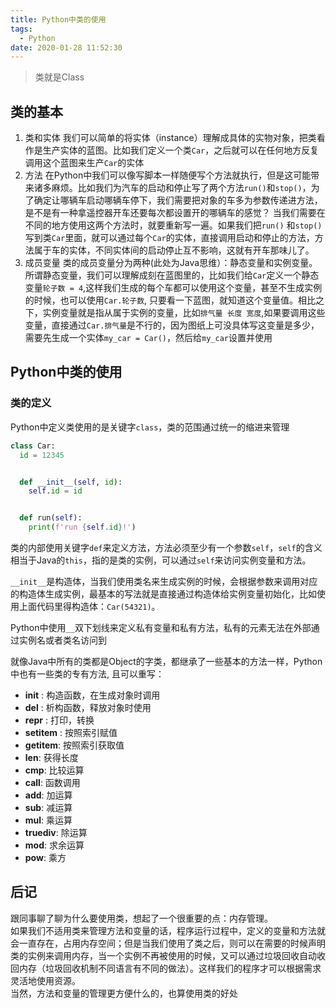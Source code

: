 ```yaml
---
title: Python中类的使用
tags:
  - Python
date: 2020-01-28 11:52:30
---
```



> 类就是Class

## 类的基本

1. 类和实体 我们可以简单的将实体（instance）理解成具体的实物对象，把类看作是生产实体的蓝图。比如我们定义一个类`Car`，之后就可以在任何地方反复调用这个蓝图来生产`Car`的实体
2. 方法 在Python中我们可以像写脚本一样随便写个方法就执行，但是这可能带来诸多麻烦。比如我们为汽车的启动和停止写了两个方法`run()`和`stop()`，为了确定让哪辆车启动哪辆车停下，我们需要把对象的车多为参数传递进方法，是不是有一种拿遥控器开车还要每次都设置开的哪辆车的感觉？ 当我们需要在不同的地方使用这两个方法时，就要重新写一遍。如果我们把`run()` 和`stop()`写到类`Car`里面，就可以通过每个`Car`的实体，直接调用启动和停止的方法，方法属于车的实体，不同实体间的启动停止互不影响，这就有开车那味儿了。
3. 成员变量 类的成员变量分为两种(此处为Java思维）：静态变量和实例变量。 所谓静态变量，我们可以理解成刻在蓝图里的，比如我们给`Car`定义一个静态变量`轮子数 = 4`,这样我们生成的每个车都可以使用这个变量，甚至不生成实例的时候，也可以使用`Car.轮子数`, 只要看一下蓝图，就知道这个变量值。相比之下，实例变量就是指从属于实例的变量，比如`排气量 长度 宽度`,如果要调用这些变量，直接通过`Car.排气量`是不行的，因为图纸上可没具体写这变量是多少，需要先生成一个实体`my_car = Car()`，然后给`my_car`设置并使用

## Python中类的使用

### 类的定义
Python中定义类使用的是关键字`class`，类的范围通过统一的缩进来管理  
```Python
class Car:
  id = 12345


  def __init__(self, id):
    self.id = id


  def run(self):
    print(f'run {self.id}!')  
```

类的内部使用关键字`def`来定义方法，方法必须至少有一个参数`self`，`self`的含义相当于Java的`this`，指的是类的实例，可以通过`self`来访问实例变量和方法。  

`__init__`是构造体，当我们使用类名来生成实例的时候，会根据参数来调用对应的构造体生成实例，最基本的写法就是直接通过构造体给实例变量初始化，比如使用上面代码里得构造体：`Car(54321)`。  


Python中使用`__`双下划线来定义私有变量和私有方法，私有的元素无法在外部通过实例名或者类名访问到


就像Java中所有的类都是Object的字类，都继承了一些基本的方法一样，Python中也有一些类的专有方法, 且可以重写：
* __init__ : 构造函数，在生成对象时调用
* __del__ : 析构函数，释放对象时使用
* __repr__ : 打印，转换
* __setitem__ : 按照索引赋值
* __getitem__: 按照索引获取值
* __len__: 获得长度
* __cmp__: 比较运算
* __call__: 函数调用
* __add__: 加运算
* __sub__: 减运算
* __mul__: 乘运算
* __truediv__: 除运算
* __mod__: 求余运算
* __pow__: 乘方

## 后记
跟同事聊了聊为什么要使用类，想起了一个很重要的点：内存管理。  
如果我们不适用类来管理方法和变量的话，程序运行过程中，定义的变量和方法就会一直存在，占用内存空间；但是当我们使用了类之后，则可以在需要的时候声明类的实例来调用内存，当一个实例不再被使用的时候，又可以通过垃圾回收自动收回内存（垃圾回收机制不同语言有不同的做法）。这样我们的程序才可以根据需求灵活地使用资源。  
当然，方法和变量的管理更方便什么的，也算使用类的好处